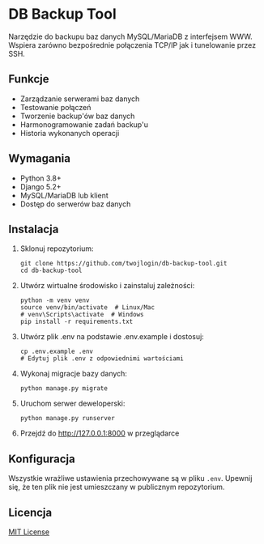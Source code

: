 # DB Backup Tool

Narzędzie do backupu baz danych MySQL/MariaDB z interfejsem WWW. Wspiera zarówno bezpośrednie połączenia TCP/IP jak i tunelowanie przez SSH.

## Funkcje

- Zarządzanie serwerami baz danych
- Testowanie połączeń
- Tworzenie backup'ów baz danych
- Harmonogramowanie zadań backup'u
- Historia wykonanych operacji

## Wymagania

- Python 3.8+
- Django 5.2+
- MySQL/MariaDB lub klient
- Dostęp do serwerów baz danych

## Instalacja

1. Sklonuj repozytorium:
   ```
   git clone https://github.com/twojlogin/db-backup-tool.git
   cd db-backup-tool
   ```

2. Utwórz wirtualne środowisko i zainstaluj zależności:
   ```
   python -m venv venv
   source venv/bin/activate  # Linux/Mac
   # venv\Scripts\activate  # Windows
   pip install -r requirements.txt
   ```

3. Utwórz plik .env na podstawie .env.example i dostosuj:
   ```
   cp .env.example .env
   # Edytuj plik .env z odpowiednimi wartościami
   ```

4. Wykonaj migracje bazy danych:
   ```
   python manage.py migrate
   ```

5. Uruchom serwer deweloperski:
   ```
   python manage.py runserver
   ```

6. Przejdź do http://127.0.0.1:8000 w przeglądarce

## Konfiguracja

Wszystkie wrażliwe ustawienia przechowywane są w pliku `.env`. Upewnij się, że ten plik nie jest umieszczany w publicznym repozytorium.

## Licencja

[MIT License](LICENSE)